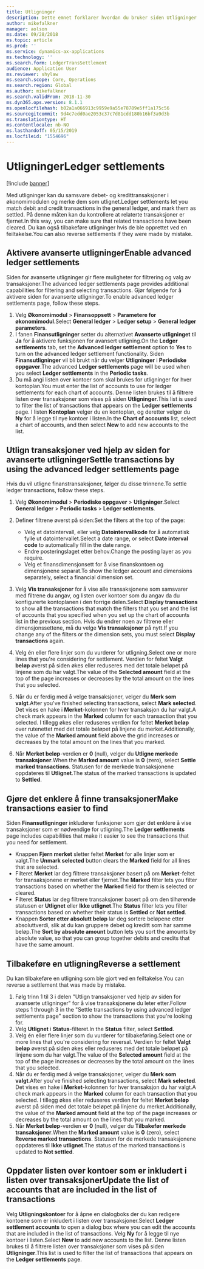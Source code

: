 ```yaml
---
title: Utligninger
description: Dette emnet forklarer hvordan du bruker siden Utligninger til å utligne finanstransaksjoner og tilbakeføre utligninger.
author: mikefalkner
manager: aolson
ms.date: 09/28/2018
ms.topic: article
ms.prod: ''
ms.service: dynamics-ax-applications
ms.technology: ''
ms.search.form: LedgerTransSettlement
audience: Application User
ms.reviewer: shylaw
ms.search.scope: Core, Operations
ms.search.region: Global
ms.author: mikefalkner
ms.search.validFrom: 2018-11-30
ms.dyn365.ops.version: 8.1.1
ms.openlocfilehash: b02a1a066913c9959e9a55e78789e5ff1a175c56
ms.sourcegitcommit: 9d4c7edd0ae2053c37c7d81cdd180b16bf3a9d3b
ms.translationtype: HT
ms.contentlocale: nb-NO
ms.lasthandoff: 05/15/2019
ms.locfileid: "1554696"
---
```

# <a name="ledger-settlements"></a><span data-ttu-id="13cc5-103">Utligninger</span><span class="sxs-lookup"><span data-stu-id="13cc5-103">Ledger settlements</span></span>

[!include [banner](../includes/banner.md)]

<span data-ttu-id="13cc5-104">Med utligninger kan du samsvare debet- og kredittransaksjoner i økonomimodulen og merke dem som utlignet.</span><span class="sxs-lookup"><span data-stu-id="13cc5-104">Ledger settlements let you match debit and credit transactions in the general ledger, and mark them as settled.</span></span> <span data-ttu-id="13cc5-105">På denne måten kan du kontrollere at relaterte transaksjoner er fjernet.</span><span class="sxs-lookup"><span data-stu-id="13cc5-105">In this way, you can make sure that related transactions have been cleared.</span></span> <span data-ttu-id="13cc5-106">Du kan også tilbakeføre utligninger hvis de ble opprettet ved en feiltakelse.</span><span class="sxs-lookup"><span data-stu-id="13cc5-106">You can also reverse settlements if they were made by mistake.</span></span>

## <a name="enable-advanced-ledger-settlements"></a><span data-ttu-id="13cc5-107">Aktivere avanserte utligninger</span><span class="sxs-lookup"><span data-stu-id="13cc5-107">Enable advanced ledger settlements</span></span>

<span data-ttu-id="13cc5-108">Siden for avanserte utligninger gir flere muligheter for filtrering og valg av transaksjoner.</span><span class="sxs-lookup"><span data-stu-id="13cc5-108">The advanced ledger settlements page provides additional capabilities for filtering and selecting transactions.</span></span> <span data-ttu-id="13cc5-109">Gjør følgende for å aktivere siden for avanserte utligninger.</span><span class="sxs-lookup"><span data-stu-id="13cc5-109">To enable advanced ledger settlements page, follow these steps.</span></span>

1. <span data-ttu-id="13cc5-110">Velg **Økonomimodul** \> **Finansoppsett** \> **Parametere for økonomimodul**.</span><span class="sxs-lookup"><span data-stu-id="13cc5-110">Select **General ledger** \> **Ledger setup** \> **General ledger parameters**.</span></span> 
2. <span data-ttu-id="13cc5-111">I fanen **Finansutligninger** setter du alternativet **Avanserte utligninget** til **Ja** for å aktivere funksjonen for avansert utligning.</span><span class="sxs-lookup"><span data-stu-id="13cc5-111">On the **Ledger settlements** tab, set the **Advanced ledger settlement** option to **Yes** to turn on the advanced ledger settlement functionality.</span></span> <span data-ttu-id="13cc5-112">Siden **Finansutligninger** vil bli brukt når du velger **Utligninger** i **Periodiske oppgaver**.</span><span class="sxs-lookup"><span data-stu-id="13cc5-112">The advanced **Ledger settlements** page will be used when you select **Ledger settlements** in the **Periodic tasks**.</span></span> 
3. <span data-ttu-id="13cc5-113">Du må angi listen over kontoer som skal brukes for utligninger for hver kontoplan.</span><span class="sxs-lookup"><span data-stu-id="13cc5-113">You must enter the list of accounts to use for ledger settlements for each chart of accounts.</span></span> <span data-ttu-id="13cc5-114">Denne listen brukes til å filtrere listen over transaksjoner som vises på siden **Utligninger**.</span><span class="sxs-lookup"><span data-stu-id="13cc5-114">This list is used to filter the list of transactions that appears on the **Ledger settlements** page.</span></span> <span data-ttu-id="13cc5-115">I listen **Kontoplan** velger du en kontoplan, og deretter velger du **Ny** for å legge til nye kontoer i listen.</span><span class="sxs-lookup"><span data-stu-id="13cc5-115">In the **Chart of accounts** list, select a chart of accounts, and then select **New** to add new accounts to the list.</span></span>

## <a name="settle-transactions-by-using-the-advanced-ledger-settlements-page"></a><span data-ttu-id="13cc5-116">Utlign transaksjoner ved hjelp av siden for avanserte utligninger</span><span class="sxs-lookup"><span data-stu-id="13cc5-116">Settle transactions by using the advanced ledger settlements page</span></span>

<span data-ttu-id="13cc5-117">Hvis du vil utligne finanstransaksjoner, følger du disse trinnene.</span><span class="sxs-lookup"><span data-stu-id="13cc5-117">To settle ledger transactions, follow these steps.</span></span>

1. <span data-ttu-id="13cc5-118">Velg **Økonomimodul** \> **Periodiske oppgaver** \> **Utligninger**.</span><span class="sxs-lookup"><span data-stu-id="13cc5-118">Select **General ledger** \> **Periodic tasks** \> **Ledger settlements**.</span></span>
2. <span data-ttu-id="13cc5-119">Definer filtrene øverst på siden:</span><span class="sxs-lookup"><span data-stu-id="13cc5-119">Set the filters at the top of the page:</span></span>

    - <span data-ttu-id="13cc5-120">Velg et datointervall, eller velg **Datointervallkode** for å automatisk fylle ut datointervallet.</span><span class="sxs-lookup"><span data-stu-id="13cc5-120">Select a date range, or select **Date interval code** to automatically fill in the date range.</span></span>
    - <span data-ttu-id="13cc5-121">Endre posteringslaget etter behov.</span><span class="sxs-lookup"><span data-stu-id="13cc5-121">Change the posting layer as you require.</span></span>
    - <span data-ttu-id="13cc5-122">Velg et finansdimensjonsett for å vise finanskontoen og dimensjonene separat.</span><span class="sxs-lookup"><span data-stu-id="13cc5-122">To show the ledger account and dimensions separately, select a financial dimension set.</span></span>

3. <span data-ttu-id="13cc5-123">Velg **Vis transaksjoner** for å vise alle transaksjonene som samsvarer med filtrene du angav, og listen over kontoer som du angav da du konfigurerte kontoplanen i den forrige delen.</span><span class="sxs-lookup"><span data-stu-id="13cc5-123">Select **Display transactions** to show all the transactions that match the filters that you set and the list of accounts that you specified when you set up the chart of accounts list in the previous section.</span></span> <span data-ttu-id="13cc5-124">Hvis du endrer noen av filtrene eller dimensjonssettene, må du velge **Vis transaksjoner** på nytt.</span><span class="sxs-lookup"><span data-stu-id="13cc5-124">If you change any of the filters or the dimension sets, you must select **Display transactions** again.</span></span>
4. <span data-ttu-id="13cc5-125">Velg én eller flere linjer som du vurderer for utligning.</span><span class="sxs-lookup"><span data-stu-id="13cc5-125">Select one or more lines that you're considering for settlement.</span></span> <span data-ttu-id="13cc5-126">Verdien for feltet **Valgt beløp** øverst på siden økes eller reduseres med det totale beløpet på linjene som du har valgt.</span><span class="sxs-lookup"><span data-stu-id="13cc5-126">The value of the **Selected amount** field at the top of the page increases or decreases by the total amount on the lines that you selected.</span></span>
5. <span data-ttu-id="13cc5-127">Når du er ferdig med å velge transaksjoner, velger du **Merk som valgt**.</span><span class="sxs-lookup"><span data-stu-id="13cc5-127">After you've finished selecting transactions, select **Mark selected**.</span></span> <span data-ttu-id="13cc5-128">Det vises en hake i **Merket**-kolonnen for hver transaksjon du har valgt.</span><span class="sxs-lookup"><span data-stu-id="13cc5-128">A check mark appears in the **Marked** column for each transaction that you selected.</span></span> <span data-ttu-id="13cc5-129">I tillegg økes eller reduseres verdien for feltet **Merket beløp** over rutenettet med det totale beløpet på linjene du merket.</span><span class="sxs-lookup"><span data-stu-id="13cc5-129">Additionally, the value of the **Marked amount** field above the grid increases or decreases by the total amount on the lines that you marked.</span></span>
6. <span data-ttu-id="13cc5-130">Når **Merket beløp**-verdien er **0** (null), velger du **Utligne merkede transaksjoner**.</span><span class="sxs-lookup"><span data-stu-id="13cc5-130">When the **Marked amount** value is **0** (zero), select **Settle marked transactions**.</span></span> <span data-ttu-id="13cc5-131">Statusen for de merkede transaksjonene oppdateres til **Utlignet**.</span><span class="sxs-lookup"><span data-stu-id="13cc5-131">The status of the marked transactions is updated to **Settled**.</span></span>

## <a name="make-transactions-easier-to-find"></a><span data-ttu-id="13cc5-132">Gjøre det enklere å finne transaksjoner</span><span class="sxs-lookup"><span data-stu-id="13cc5-132">Make transactions easier to find</span></span>

<span data-ttu-id="13cc5-133">Siden **Finansutligninger** inkluderer funksjoner som gjør det enklere å vise transaksjoner som er nødvendige for utligning.</span><span class="sxs-lookup"><span data-stu-id="13cc5-133">The **Ledger settlements** page includes capabilities that make it easier to see the transactions that you need for settlement.</span></span>

- <span data-ttu-id="13cc5-134">Knappen **Fjern merket** sletter feltet **Merket** for alle linjer som er valgt.</span><span class="sxs-lookup"><span data-stu-id="13cc5-134">The **Unmark selected** button clears the **Marked** field for all lines that are selected.</span></span>
- <span data-ttu-id="13cc5-135">Filteret **Merket** lar deg filtrere transaksjoner basert på om **Merket**-feltet for transaksjonene er merket eller fjernet.</span><span class="sxs-lookup"><span data-stu-id="13cc5-135">The **Marked** filter lets you filter transactions based on whether the **Marked** field for them is selected or cleared.</span></span>
- <span data-ttu-id="13cc5-136">Filteret **Status** lar deg filtrere transaksjoner basert på om den tilhørende statusen er **Utlignet** eller **Ikke utlignet**.</span><span class="sxs-lookup"><span data-stu-id="13cc5-136">The **Status** filter lets you filter transactions based on whether their status is **Settled** or **Not settled**.</span></span>
- <span data-ttu-id="13cc5-137">Knappen **Sorter etter absolutt beløp** lar deg sortere beløpene etter absoluttverdi, slik at du kan gruppere debet og kreditt som har samme beløp.</span><span class="sxs-lookup"><span data-stu-id="13cc5-137">The **Sort by absolute amount** button lets you sort the amounts by absolute value, so that you can group together debits and credits that have the same amount.</span></span>

## <a name="reverse-a-settlement"></a><span data-ttu-id="13cc5-138">Tilbakeføre en utligning</span><span class="sxs-lookup"><span data-stu-id="13cc5-138">Reverse a settlement</span></span>

<span data-ttu-id="13cc5-139">Du kan tilbakeføre en utligning som ble gjort ved en feiltakelse.</span><span class="sxs-lookup"><span data-stu-id="13cc5-139">You can reverse a settlement that was made by mistake.</span></span>

1. <span data-ttu-id="13cc5-140">Følg trinn 1 til 3 i delen "Utlign transaksjoner ved hjelp av siden for avanserte utligninger" for å vise transaksjonene du leter etter.</span><span class="sxs-lookup"><span data-stu-id="13cc5-140">Follow steps 1 through 3 in the "Settle transactions by using advanced ledger settlements page" section to show the transactions that you're looking for.</span></span>
2. <span data-ttu-id="13cc5-141">Velg **Utlignet** i **Status**-filteret.</span><span class="sxs-lookup"><span data-stu-id="13cc5-141">In the **Status** filter, select **Settled**.</span></span>
3. <span data-ttu-id="13cc5-142">Velg én eller flere linjer som du vurderer for tilbakeføring.</span><span class="sxs-lookup"><span data-stu-id="13cc5-142">Select one or more lines that you're considering for reversal.</span></span> <span data-ttu-id="13cc5-143">Verdien for feltet **Valgt beløp** øverst på siden økes eller reduseres med det totale beløpet på linjene som du har valgt.</span><span class="sxs-lookup"><span data-stu-id="13cc5-143">The value of the **Selected amount** field at the top of the page increases or decreases by the total amount on the lines that you selected.</span></span>
4. <span data-ttu-id="13cc5-144">Når du er ferdig med å velge transaksjoner, velger du **Merk som valgt**.</span><span class="sxs-lookup"><span data-stu-id="13cc5-144">After you've finished selecting transactions, select **Mark selected**.</span></span> <span data-ttu-id="13cc5-145">Det vises en hake i **Merket**-kolonnen for hver transaksjon du har valgt.</span><span class="sxs-lookup"><span data-stu-id="13cc5-145">A check mark appears in the **Marked** column for each transaction that you selected.</span></span> <span data-ttu-id="13cc5-146">I tillegg økes eller reduseres verdien for feltet **Merket beløp** øverst på siden med det totale beløpet på linjene du merket.</span><span class="sxs-lookup"><span data-stu-id="13cc5-146">Additionally, the value of the **Marked amount** field at the top of the page increases or decreases by the total amount on the lines that you marked.</span></span>
5. <span data-ttu-id="13cc5-147">Når **Merket beløp**-verdien er **0** (null), velger du **Tilbakefør merkede transaksjoner**.</span><span class="sxs-lookup"><span data-stu-id="13cc5-147">When the **Marked amount** value is **0** (zero), select **Reverse marked transactions**.</span></span> <span data-ttu-id="13cc5-148">Statusen for de merkede transaksjonene oppdateres til **Ikke utlignet**.</span><span class="sxs-lookup"><span data-stu-id="13cc5-148">The status of the marked transactions is updated to **Not settled**.</span></span>

## <a name="update-the-list-of-accounts-that-are-included-in-the-list-of-transactions"></a><span data-ttu-id="13cc5-149">Oppdater listen over kontoer som er inkludert i listen over transaksjoner</span><span class="sxs-lookup"><span data-stu-id="13cc5-149">Update the list of accounts that are included in the list of transactions</span></span>

<span data-ttu-id="13cc5-150">Velg **Utligningskontoer** for å åpne en dialogboks der du kan redigere kontoene som er inkludert i listen over transaksjoner.</span><span class="sxs-lookup"><span data-stu-id="13cc5-150">Select **Ledger settlement accounts** to open a dialog box where you can edit the accounts that are included in the list of transactions.</span></span> <span data-ttu-id="13cc5-151">Velg **Ny** for å legge til nye kontoer i listen.</span><span class="sxs-lookup"><span data-stu-id="13cc5-151">Select **New** to add new accounts to the list.</span></span> <span data-ttu-id="13cc5-152">Denne listen brukes til å filtrere listen over transaksjoner som vises på siden **Utligninger**.</span><span class="sxs-lookup"><span data-stu-id="13cc5-152">This list is used to filter the list of transactions that appears on the **Ledger settlements** page.</span></span>
